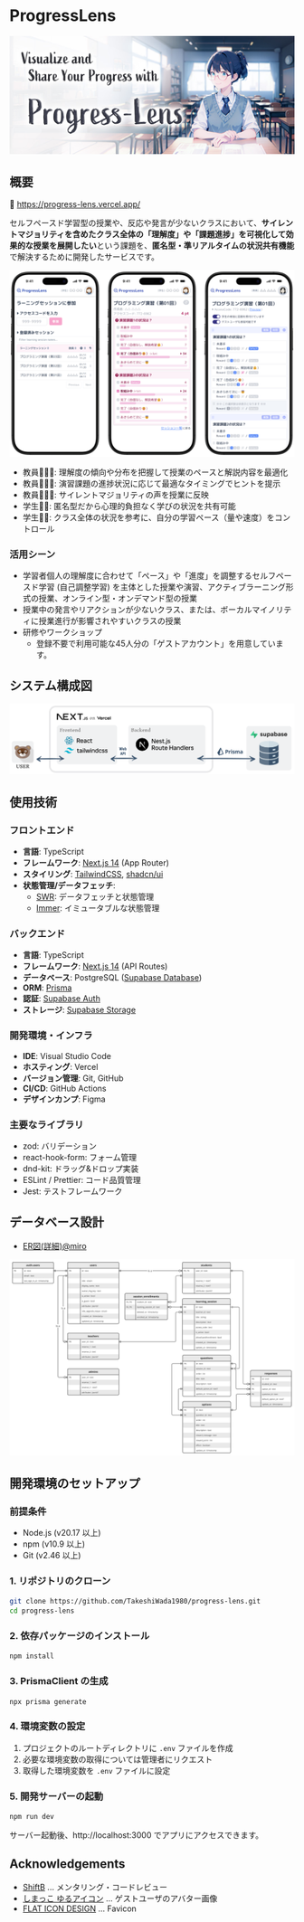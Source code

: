 # ProgressLens

![カバーイメージ](/public/progress-lens.jpg)

## 概要

🔗 https://progress-lens.vercel.app/

セルフペースド学習型の授業や、反応や発言が少ないクラスにおいて、**サイレントマジョリティを含めたクラス全体の「理解度」や「課題進捗」を可視化して効果的な授業を展開したい**という課題を、**匿名型・準リアルタイムの状況共有機能**で解決するために開発したサービスです。

![アプリケーションイメージ](/.docs/images/app-image-01.png)

- 教員🧔🏻‍♂️: 理解度の傾向や分布を把握して授業のペースと解説内容を最適化
- 教員🧔🏻‍♂️: 演習課題の進捗状況に応じて最適なタイミングでヒントを提示
- 教員🧔🏻‍♂️: サイレントマジョリティの声を授業に反映
- 学生👦🏻: 匿名型だから心理的負担なく学びの状況を共有可能
- 学生👦🏻: クラス全体の状況を参考に、自分の学習ペース（量や速度）をコントロール

### 活用シーン

- 学習者個人の理解度に合わせて「ペース」や「進度」を調整するセルフペースド学習 (自己調整学習) を主体とした授業や演習、アクティブラーニング形式の授業、オンライン型・オンデマンド型の授業
- 授業中の発言やリアクションが少ないクラス、または、ボーカルマイノリティに授業進行が影響されやすいクラスの授業
- 研修やワークショップ
    - 登録不要で利用可能な45人分の「ゲストアカウント」を用意しています。

## システム構成図

![img](/.docs/images/system.png)

## 使用技術

### フロントエンド

- **言語**: TypeScript
- **フレームワーク**: [Next.js 14](https://nextjs.org/) (App Router)
- **スタイリング**: [TailwindCSS](https://tailwindcss.com/), [shadcn/ui](https://ui.shadcn.com/)
- **状態管理/データフェッチ**:
  - [SWR](https://swr.vercel.app/ja): データフェッチと状態管理
  - [Immer](https://immerjs.github.io/immer/): イミュータブルな状態管理

### バックエンド

- **言語**: TypeScript
- **フレームワーク**: [Next.js 14](https://nextjs.org/) (API Routes)
- **データベース**: PostgreSQL ([Supabase Database](https://supabase.com/docs/guides/database/overview))
- **ORM**: [Prisma](https://www.prisma.io/)
- **認証**: [Supabase Auth](https://supabase.com/docs/guides/auth)
- **ストレージ**: [Supabase Storage](https://supabase.com/docs/guides/storage)

### 開発環境・インフラ

- **IDE**: Visual Studio Code
- **ホスティング**: Vercel
- **バージョン管理**: Git, GitHub
- **CI/CD**: GitHub Actions
- **デザインカンプ**: Figma

### 主要なライブラリ

- zod: バリデーション
- react-hook-form: フォーム管理
- dnd-kit: ドラッグ&ドロップ実装
- ESLint / Prettier: コード品質管理
- Jest: テストフレームワーク

## データベース設計

- [ER図(詳細)@miro](https://miro.com/app/board/uXjVLu0vS_A=/?share_link_id=252351959507)

![ER図](/.docs/images/er-diagram.png)

## 開発環境のセットアップ

### 前提条件

- Node.js (v20.17 以上)
- npm (v10.9 以上)
- Git (v2.46 以上)

### 1. リポジトリのクローン

```bash
git clone https://github.com/TakeshiWada1980/progress-lens.git
cd progress-lens
```

### 2. 依存パッケージのインストール

```bash
npm install
```

### 3. PrismaClient の生成

```bash
npx prisma generate
```

### 4. 環境変数の設定

1. プロジェクトのルートディレクトリに `.env` ファイルを作成
2. 必要な環境変数の取得については管理者にリクエスト
3. 取得した環境変数を `.env` ファイルに設定

### 5. 開発サーバーの起動

```bash
npm run dev
```

サーバー起動後、http://localhost:3000 でアプリにアクセスできます。

## Acknowledgements

- [ShiftB](https://shiftb.dev/) ... メンタリング・コードレビュー
- [しまっこ ゆるアイコン](https://picrew.me/ja/image_maker/1352266#google_vignette) ... ゲストユーザのアバター画像
- [FLAT ICON DESIGN](http://flat-icon-design.com/) ... Favicon
